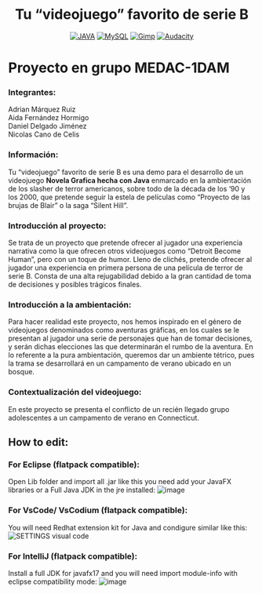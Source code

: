 <h1 align="center">Tu “videojuego” favorito de serie B</h1>

<div align="center">

[![JAVA](https://img.shields.io/badge/Java-ED8B00?style=for-the-badge&logo=openjdk&logoColor=white)](https://www.java.com/en/)
[![MySQL](https://img.shields.io/badge/MySQL-005C84?style=for-the-badge&logo=mysql&logoColor=white)](https://www.mysql.com/)
[![Gimp](https://img.shields.io/badge/gimp-5C5543?style=for-the-badge&logo=gimp&logoColor=white)](https://www.gimp.org/)
[![Audacity](https://img.shields.io/badge/Audacity-0000CC?style=for-the-badge&logo=audacity&logoColor=white)](https://www.audacityteam.org/)

</div>

# Proyecto en grupo MEDAC-1DAM
<h3>Integrantes: </h3>

Adrian Márquez Ruiz<br>
Aida Fernández Hormigo<br>
Daniel Delgado Jiménez<br>
Nicolas Cano de Celis<br>

<h3>Información: </h3>
Tu “videojuego” favorito de serie B es una demo para el desarrollo de un videojuego <b>Novela Grafica hecha con Java</b> enmarcado en la ambientación de los slasher de terror americanos, sobre todo de la década de los ‘90 y los 2000, que pretende seguir la estela de películas como “Proyecto de las brujas de Blair” o la saga “Silent Hill”.
<h3>Introducción al proyecto: </h3>
Se trata de un proyecto que pretende ofrecer al jugador una experiencia narrativa como la que ofrecen otros videojuegos como “Detroit Become Human”, pero con un toque de humor. Lleno de clichés, pretende ofrecer al jugador una experiencia en primera persona de una película de terror de serie B. Consta de una  alta rejugabilidad debido a la gran cantidad de toma de decisiones y posibles trágicos finales. 
<h3>Introducción a la ambientación: </h3>
Para hacer realidad este proyecto, nos hemos inspirado en el género de videojuegos denominados como aventuras gráficas, en los cuales se le presentan al jugador una serie de personajes que han de tomar decisiones, y serán dichas elecciones las que determinarán el rumbo de la aventura. En lo referente a la pura ambientación, queremos dar un ambiente tétrico, pues la trama se desarrollará en un campamento de verano ubicado en un bosque.
<h3>Contextualización del videojuego: </h3>
En este proyecto se presenta el conflicto de un recién llegado grupo adolescentes a un campamento de verano en Connecticut.

<h2>How to edit: </h2>

<h3>For Eclipse (flatpack compatible): </h3>

Open Lib folder and import all .jar like this you need add your JavaFX libraries or a Full Java JDK in the jre installed:
![image](https://user-images.githubusercontent.com/61506276/232151975-619cd85e-2d2d-4552-8bbd-0c1d8c67afd5.png)

<h3>For VsCode/ VsCodium (flatpack compatible): </h3>

You will need Redhat extension kit for Java and condigure similar like this:
![SETTINGS visual code](https://user-images.githubusercontent.com/61506276/232152387-51e0f02a-eb6b-45e7-82e9-e9357638682d.png)


<h3>For IntelliJ (flatpack compatible): </h3>

Install a full JDK for javafx17 and you will need import module-info with eclipse compatibility mode:
![image](https://user-images.githubusercontent.com/61506276/232152854-d24a8c15-7d24-42f3-9447-516f5fc93d51.png)


